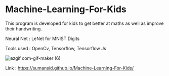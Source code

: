 # Machine-Learning-For-Kids

This program is developed for kids to get better at maths as well as improve their handwriting.

Neural Net : LeNet for MNIST Digits

Tools used : OpenCv, Tensorflow, Tensorflow Js

![ezgif com-gif-maker (6)](https://user-images.githubusercontent.com/53033648/82849296-3b5e4080-9ec5-11ea-9af1-9d4b6a94b935.gif)



Link : https://sumansid.github.io/Machine-Learning-For-Kids/
